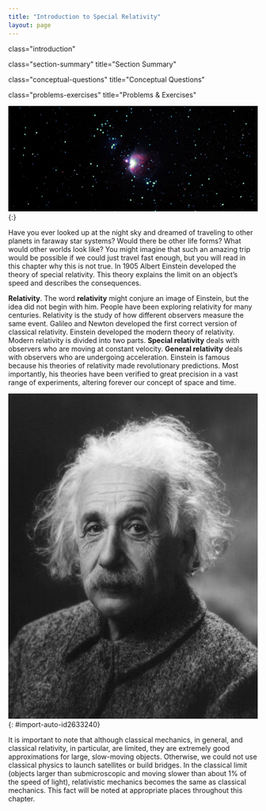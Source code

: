 ```yaml
---
title: "Introduction to Special Relativity"
layout: page
---
```



<cnx-pi class="cnx.flag.introduction"> class="introduction" </cnx-pi>

<cnx-pi class="cnx.eoc">class="section-summary" title="Section Summary"</cnx-pi>

<cnx-pi class="cnx.eoc">class="conceptual-questions" title="Conceptual Questions"</cnx-pi>

<cnx-pi class="cnx.eoc">class="problems-exercises" title="Problems &amp; Exercises"</cnx-pi>

 ![Night sky with bright Orion Nebula cluster in the center amongst the group of stars.](../resources/Figure_29_00_01a_D.jpg "Special relativity explains why traveling to other star systems, such as these in the Orion Nebula, is unreasonable using our current level of technology. (credit: s58y, Flickr)"){:}

Have you ever looked up at the night sky and dreamed of traveling to other planets in faraway star systems? Would there be other life forms? What would other worlds look like? You might imagine that such an amazing trip would be possible if we could just travel fast enough, but you will read in this chapter why this is not true. In 1905 Albert Einstein developed the theory of special relativity. This theory explains the limit on an object’s speed and describes the consequences.

**Relativity**. The word **relativity** might conjure an image of Einstein, but the idea did not begin with him. People have been exploring relativity for many centuries. Relativity is the study of how different observers measure the same event. Galileo and Newton developed the first correct version of classical relativity. Einstein developed the modern theory of relativity. Modern relativity is divided into two parts. **Special relativity** deals with observers who are moving at constant velocity. **General relativity** deals with observers who are undergoing acceleration. Einstein is famous because his theories of relativity made revolutionary predictions. Most importantly, his theories have been verified to great precision in a vast range of experiments, altering forever our concept of space and time.

![Black and white photograph of Albert Einstein.](../resources/Figure_29_00_02a.jpg "Many people think that Albert Einstein (1879&#x2013;1955) was the greatest physicist of the 20th century. Not only did he develop modern relativity, thus revolutionizing our concept of the universe, he also made fundamental contributions to the foundations of quantum mechanics. (credit: The Library of Congress)"){: #import-auto-id2633240}

It is important to note that although classical mechanics, in general, and classical relativity, in particular, are limited, they are extremely good approximations for large, slow-moving objects. Otherwise, we could not use classical physics to launch satellites or build bridges. In the classical limit (objects larger than submicroscopic and moving slower than about 1% of the speed of light), relativistic mechanics becomes the same as classical mechanics. This fact will be noted at appropriate places throughout this chapter.
